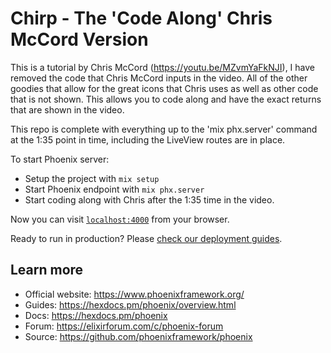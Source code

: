 # Chirp - The 'Code Along' Chris McCord Version

This is a tutorial by Chris McCord (https://youtu.be/MZvmYaFkNJI), 
I have removed the code that Chris McCord inputs in the video.  All of the other goodies that allow for the great icons that Chris uses as well as other code that is not shown.  This allows you to code along and have the exact returns that are shown in the video.

This repo is complete with everything up to the 'mix phx.server' command at the 1:35 point in time, including the LiveView routes are in place.

To start Phoenix server:

  * Setup the project with `mix setup`
  * Start Phoenix endpoint with `mix phx.server`
  * Start coding along with Chris after the 1:35 time in the video.

Now you can visit [`localhost:4000`](http://localhost:4000) from your browser.

Ready to run in production? Please [check our deployment guides](https://hexdocs.pm/phoenix/deployment.html).

## Learn more

  * Official website: https://www.phoenixframework.org/
  * Guides: https://hexdocs.pm/phoenix/overview.html
  * Docs: https://hexdocs.pm/phoenix
  * Forum: https://elixirforum.com/c/phoenix-forum
  * Source: https://github.com/phoenixframework/phoenix
